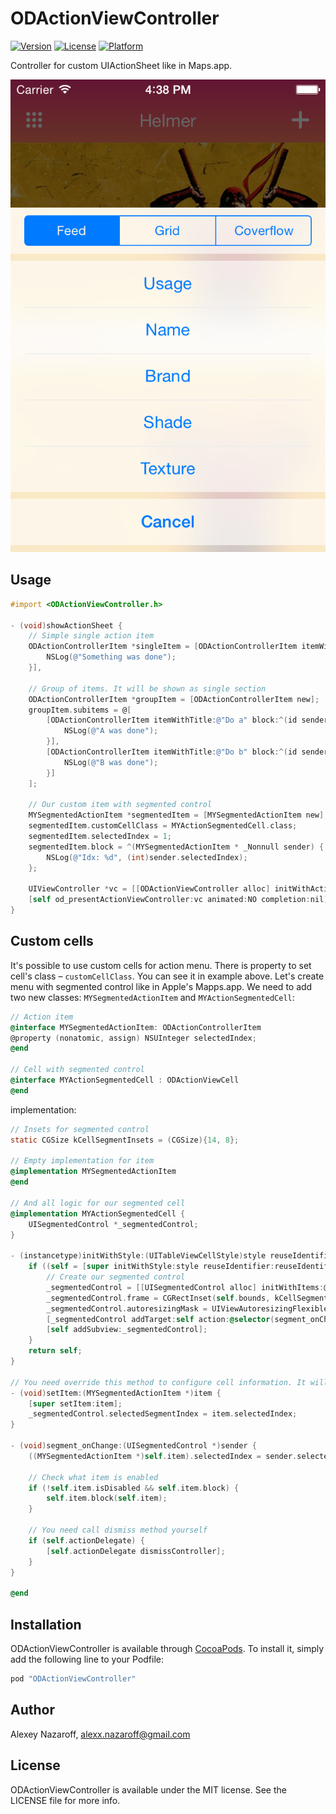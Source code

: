 # ODActionViewController

[![Version](https://img.shields.io/cocoapods/v/ODActionViewController.svg?style=flat)](http://cocoapods.org/pods/ODActionViewController)
[![License](https://img.shields.io/cocoapods/l/ODActionViewController.svg?style=flat)](http://cocoapods.org/pods/ODActionViewController)
[![Platform](https://img.shields.io/cocoapods/p/ODActionViewController.svg?style=flat)](http://cocoapods.org/pods/ODActionViewController)

Controller for custom UIActionSheet like in Maps.app.

![Example Image](example.png)

## Usage

```objective-c
#import <ODActionViewController.h>

- (void)showActionSheet {
    // Simple single action item
    ODActionControllerItem *singleItem = [ODActionControllerItem itemWithTitle:@"Do something" block:^(id sender){
        NSLog(@"Something was done");
    }],

    // Group of items. It will be shown as single section
    ODActionControllerItem *groupItem = [ODActionControllerItem new];
    groupItem.subitems = @[
        [ODActionControllerItem itemWithTitle:@"Do a" block:^(id sender){
            NSLog(@"A was done");
        }],
        [ODActionControllerItem itemWithTitle:@"Do b" block:^(id sender){
            NSLog(@"B was done");
        }]
    ];

    // Our custom item with segmented control
    MYSegmentedActionItem *segmentedItem = [MYSegmentedActionItem new];
    segmentedItem.customCellClass = MYActionSegmentedCell.class;
    segmentedItem.selectedIndex = 1;
    segmentedItem.block = ^(MYSegmentedActionItem * _Nonnull sender) {
        NSLog(@"Idx: %d", (int)sender.selectedIndex);
    };

    UIViewController *vc = [[ODActionViewController alloc] initWithActionItems:@[singleItem, groupItem, segmentedItem] cancelButtonTitle:@"Cancel"];
    [self od_presentActionViewController:vc animated:NO completion:nil];
}
```

## Custom cells

It's possible to use custom cells for action menu. There is property to set cell's class – `customCellClass`. You can see it in example above.
Let's create menu with segmented control like in Apple's Mapps.app. We need to add two new classes: `MYSegmentedActionItem` and  `MYActionSegmentedCell`:

```objective-c
// Action item
@interface MYSegmentedActionItem: ODActionControllerItem
@property (nonatomic, assign) NSUInteger selectedIndex;
@end

// Cell with segmented control
@interface MYActionSegmentedCell : ODActionViewCell
@end
```
implementation:
```objective-c
// Insets for segmented control
static CGSize kCellSegmentInsets = (CGSize){14, 8};

// Empty implementation for item
@implementation MYSegmentedActionItem
@end

// And all logic for our segmented cell
@implementation MYActionSegmentedCell {
    UISegmentedControl *_segmentedControl;
}

- (instancetype)initWithStyle:(UITableViewCellStyle)style reuseIdentifier:(NSString *)reuseIdentifier {
    if ((self = [super initWithStyle:style reuseIdentifier:reuseIdentifier])) {
        // Create our segmented control
        _segmentedControl = [[UISegmentedControl alloc] initWithItems:@[@"Standard", @"Hybrid", @"Satelite"]];
        _segmentedControl.frame = CGRectInset(self.bounds, kCellSegmentInsets.width, kCellSegmentInsets.height);
        _segmentedControl.autoresizingMask = UIViewAutoresizingFlexibleWidth | UIViewAutoresizingFlexibleHeight;
        [_segmentedControl addTarget:self action:@selector(segment_onChange:) forControlEvents:UIControlEventValueChanged];
        [self addSubview:_segmentedControl];
    }
    return self;
}

// You need override this method to configure cell information. It will be invoked in `cellForRowAtIndexPath...`.
- (void)setItem:(MYSegmentedActionItem *)item {
    [super setItem:item];
    _segmentedControl.selectedSegmentIndex = item.selectedIndex;
}

- (void)segment_onChange:(UISegmentedControl *)sender {
    ((MYSegmentedActionItem *)self.item).selectedIndex = sender.selectedSegmentIndex;

    // Check what item is enabled
    if (!self.item.isDisabled && self.item.block) {
        self.item.block(self.item);
    }

    // You need call dismiss method yourself
    if (self.actionDelegate) {
        [self.actionDelegate dismissController];
    }
}

@end
```

## Installation

ODActionViewController is available through [CocoaPods](http://cocoapods.org). To install
it, simply add the following line to your Podfile:

```ruby
pod "ODActionViewController"
```

## Author

Alexey Nazaroff, alexx.nazaroff@gmail.com

## License

ODActionViewController is available under the MIT license. See the LICENSE file for more info.
